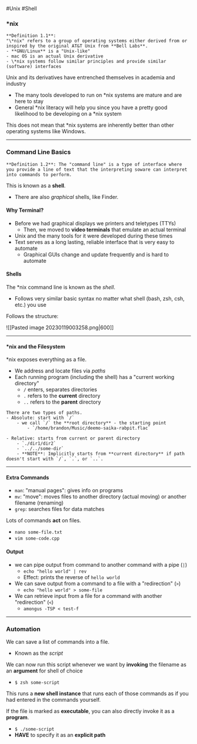 #Unix #Shell
### \*nix

```ad-info
**Definition 1.1**:
"\*nix" refers to a group of operating systems either derived from or inspired by the original AT&T Unix from **Bell Labs**.
- **GNU/Linux** is a "Unix-like"  
- mac OS is an actual Unix derivative  
- \*nix systems follow similar principles and provide similar (software) interfaces
```

Unix and its derivatives have entrenched themselves in academia and industry  
- The many tools developed to run on *nix systems are mature and are here to stay
- General \*nix literacy will help you since you have a pretty good likelihood to be developing on a \*nix system

This does not mean that \*nix systems are inherently better than other operating systems like Windows.

---

### Command Line Basics

```ad-info
**Definition 1.2**: The "command line" is a type of interface where you provide a line of text that the interpreting soware can interpret into commands to perform.
```

This is known as a **shell**.
- There are also *graphical* shells, like Finder.

#### Why Terminal?
- Before we had graphical displays we printers and teletypes (TTYs)
	- Then, we moved to **video terminals** that emulate an actual terminal
- Unix and the many tools for it were developed during these times
- Text serves as a long lasting, reliable interface that is very easy to automate
	- Graphical GUIs change and update frequently and is hard to automate

#### Shells
The \*nix command line is known as the *shell*.
- Follows very similar basic syntax no matter what shell (bash, zsh, csh, etc.) you use

Follows the structure:

![[Pasted image 20230119003258.png|600]]

---

#### \*nix and the Filesystem
\*nix exposes everything as a file.
- We address and locate files via *paths*
- Each running program (including the shell) has a "current working directory"
	- `/` enters, separates directories
	- `.` refers to the **current** directory
	- `..` refers to the **parent** directory

```ad-note
There are two types of paths.
- Absolute: start with `/`
	- we call `/` the **root directory** - the starting point
		- `/home/brandon/Music/deemo-saika-rabpit.flac`

- Relative: starts from current or parent directory
	- `./dir1/dir2`
	- `../../some-dir`
	- **NOTE**: Implicitly starts from **current directory** if path doesn't start with `/`, `.`, or `..`.
```

---

#### Extra Commands
- `man`: "manual pages": gives info on programs
- `mv`: "move": moves files to another directory (actual moving) or another filename (renaming)
- `grep`: searches files for data matches

Lots of commands **act** on files.
- `nano some-file.txt`
- `vim some-code.cpp`

#### Output
- we can pipe output from command to another command with a pipe (`|`)
	- `echo "hello world" | rev`
	- Effect: prints the reverse of `hello world`
- We can save output from a command to a file with a "redirection" (`>`)
	- `echo "hello world" > some-file`
- We can retrieve input from a file for a command with another "redirection" (`<`)
	- `amongus -TSP < test-f`

---

### Automation
We can save a list of commands into a file.
- Known as the *script*

We can now run this script whenever we want by **invoking** the filename as an **argument** for shell of choice
- `$ zsh some-script`

This runs a **new shell instance** that runs each of those commands as if you had entered in the commands yourself.

If the file is marked as **executable**, you can also directly invoke it as a **program**.
- `$ ./some-script`
- **HAVE** to specify it as an **explicit path**